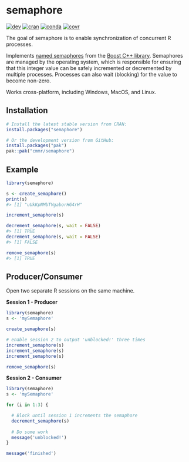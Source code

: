 # semaphore

<!-- badges: start -->
[![dev](https://github.com/cmmr/semaphore/actions/workflows/R-CMD-check.yaml/badge.svg)](https://github.com/cmmr/semaphore/actions/workflows/R-CMD-check.yaml)
[![cran](https://www.r-pkg.org/badges/version/semaphore)](https://CRAN.R-project.org/package=semaphore)
[![conda](https://anaconda.org/conda-forge/r-semaphore/badges/version.svg)](https://anaconda.org/conda-forge/r-semaphore)
[![covr](https://codecov.io/gh/cmmr/semaphore/graph/badge.svg)](https://app.codecov.io/gh/cmmr/semaphore)
<!-- badges: end -->


The goal of semaphore is to enable synchronization of concurrent R processes.

Implements [named semaphores](https://www.boost.org/doc/libs/1_86_0/doc/html/doxygen/boost_interprocess_header_reference/classboost_1_1interprocess_1_1named__semaphore.html)
from the [Boost C++ library](https://www.boost.org/). 
Semaphores are managed by the operating system, which is responsible for 
ensuring that this integer value can be safely incremented or decremented by 
multiple processes. 
Processes can also wait (blocking) for the value to become non-zero.

Works cross-platform, including Windows, MacOS, and Linux.


## Installation

``` r
# Install the latest stable version from CRAN:
install.packages("semaphore")

# Or the development version from GitHub:
install.packages("pak")
pak::pak("cmmr/semaphore")
```



## Example

``` r
library(semaphore)

s <- create_semaphore()
print(s)
#> [1] "uUkKpNMbTVgaborHG4rH"

increment_semaphore(s)

decrement_semaphore(s, wait = FALSE)
#> [1] TRUE
decrement_semaphore(s, wait = FALSE)
#> [1] FALSE

remove_semaphore(s)
#> [1] TRUE
```



## Producer/Consumer

Open two separate R sessions on the same machine.

**Session 1 - Producer**
``` r
library(semaphore)
s <- 'mySemaphore'

create_semaphore(s)

# enable session 2 to output 'unblocked!' three times
increment_semaphore(s)
increment_semaphore(s)
increment_semaphore(s)

remove_semaphore(s)
```

**Session 2 - Consumer**
``` r
library(semaphore)
s <- 'mySemaphore'

for (i in 1:3) {

  # Block until session 1 increments the semaphore
  decrement_semaphore(s)
  
  # Do some work
  message('unblocked!')
}

message('finished')
```

